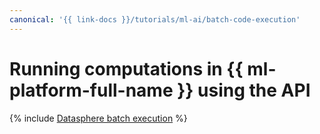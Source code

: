 ```yaml
---
canonical: '{{ link-docs }}/tutorials/ml-ai/batch-code-execution'
---
```


# Running computations in {{ ml-platform-full-name }} using the API

{% include [Datasphere batch execution](../../_tutorials/ml-ai/batch-code-execution.md) %}